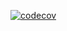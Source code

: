 [![codecov](https://codecov.io/gh/MaratElagin/2kurs.Net.Homework/branch/2k-164/graph/badge.svg?token=EGOT9U4EKN)](https://codecov.io/gh/MaratElagin/2kurs.Net.Homework)
